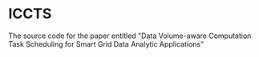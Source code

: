 # ICCTS
The source code for the paper entitled "Data Volume-aware Computation Task Scheduling for Smart Grid Data Analytic Applications"
